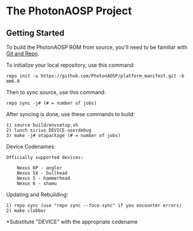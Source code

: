 The PhotonAOSP Project
=====================

Getting Started
---------------

To build the PhotonAOSP ROM from source, you'll need to be familiar with
[Git and Repo](http://source.android.com/download/using-repo).


To initialize your local repository, use this command:

	repo init -u https://github.com/PhotonAOSP/platform_manifest.git -b mm6.0
	
Then to sync source, use this command:

	repo sync -j# (# = number of jobs)

After syncing is done, use these commands to build:

	1) source build/envsetup.sh
	2) lunch sirius_DEVICE-userdebug
	3) make -j# otapackage (# = number of jobs)

Device Codenames:

	Officially supported devices:
	
		Nexus 6P - angler
		Nexus 5X - bullhead
		Nexus 5 - hammerhead
		Nexus 6 - shamu

Updating and Rebuilding:

	1) repo sync (use "repo sync --foce-sync" if you encounter errors)
	2) make clobber
  
*Substitute "DEVICE" with the appropriate codename

